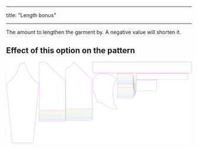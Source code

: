 - - -
title: "Length bonus"
- - -

The amount to lengthen the garment by. A negative value will shorten it.

## Effect of this option on the pattern

![This image shows the effect of this option by superimposing several variants that have a different value for this option](hugo_lengthbonus_sample.svg "Effect of this option on the pattern")
